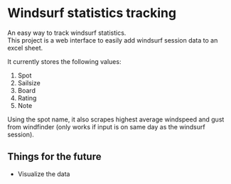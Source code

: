 # Windsurf statistics tracking
An easy way to track windsurf statistics.  
This project is a web interface to easily add windsurf session data to an excel sheet.

It currently stores the following values:
1. Spot
2. Sailsize
3. Board
4. Rating
5. Note

Using the spot name, it also scrapes highest average windspeed and gust from windfinder (only works if input is on same day as the windsurf session).

## Things for the future
* Visualize the data
